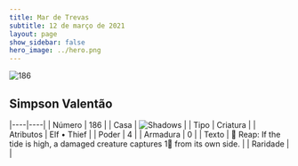 ```yaml
---
title: Mar de Trevas
subtitle: 12 de março de 2021
layout: page
show_sidebar: false
hero_image: ../hero.png
---
```


![186](https://cdn.keyforgegame.com/media/card_front/pt/496_186_FJM7X672MRCC_pt.png)

## Simpson Valentão

|----|----|
| Número | 186 |
| Casa | ![Shadows](https://archonarcana.com/images/thumb/e/ee/Shadows.png/22px-Shadows.png "Sombras") |
| Tipo | Criatura |
| Atributos | Elf • Thief |
| Poder | 4 |
| Armadura | 0 |
| Texto |  Reap: If the tide is high, a damaged creature captures 1 from its own side. |
| Raridade |  |
